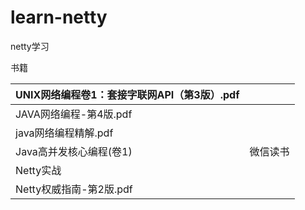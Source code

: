 # learn-netty
netty学习

书籍

| UNIX网络编程卷1：套接字联网API（第3版）.pdf |          |
| ------------------------------------------- | -------- |
| JAVA网络编程-第4版.pdf                      |          |
| java网络编程精解.pdf                        |          |
| Java高并发核心编程(卷1)                     | 微信读书 |
| Netty实战                                   |          |
| Netty权威指南-第2版.pdf                     |          |

